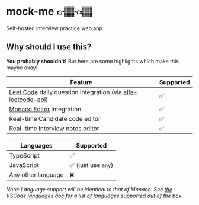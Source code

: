 # mock-me 👉🏽👈🏽

Self-hosted interview practice web app.

## Why should I use this?

**You probably shouldn't!** But here are some highlights which make this maybe okay!

| Feature                                                                                                                                                     | Supported |
| ----------------------------------------------------------------------------------------------------------------------------------------------------------- | --------- |
| [Leet Code](https://leetcode.com/) daily question integration (via [alfa-leetcode-api](https://github.com/alfaarghya/alfa-leetcode-api?tab=readme-ov-file)) | ✅        |
| [Monaco Editor](https://microsoft.github.io/monaco-editor/) integration                                                                                     | ✅        |
| Real-time Candidate code editor                                                                                                                             | ✅        |
| Real-time Interview notes editor                                                                                                                            | ✅        |

| Languages          | Supported           |
| ------------------ | ------------------- |
| TypeScript         | ✅                  |
| JavaScript         | ✅ (just use `any`) |
| Any other language | ❌                  |

_Note: Language support will be identical to that of Monaco. See [the VSCode languages doc](https://code.visualstudio.com/docs/languages/overview) for a list of languages supported out of the box._

